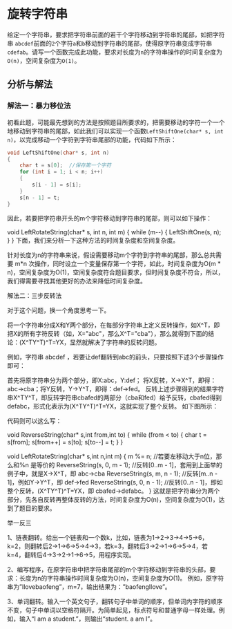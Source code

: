 # 旋转字符串

给定一个字符串，要求把字符串前面的若干个字符移动到字符串的尾部，如把字符串 `abcdef`前面的`2`个字符`a`和`b`移动到字符串的尾部，使得原字符串变成字符串`cdefab`。请写一个函数完成此功能，要求对长度为`n`的字符串操作的时间复杂度为`O(n)`，空间复杂度为`O(1)`。

## 分析与解法

### 解法一：暴力移位法

初看此题，可能最先想到的方法是按照题目所要求的，把需要移动的字符一个一个地移动到字符串的尾部，如此我们可以实现一个函数`LeftShiftOne(char* s, int n)`，以完成移动一个字符到字符串尾部的功能，代码如下所示：

```cpp
void LeftShiftOne(char* s, int n)
{
    char t = s[0];  //保存第一个字符
    for (int i = 1; i < n; i++)
    {
        s[i - 1] = s[i];
    }
    s[n - 1] = t;
}
```

因此，若要把字符串开头的m个字符移动到字符串的尾部，则可以如下操作：

void LeftRotateString(char* s, int n, int m)
{
    while (m--)
    {
        LeftShiftOne(s, n);
    }
}
下面，我们来分析一下这种方法的时间复杂度和空间复杂度。

针对长度为n的字符串来说，假设需要移动m个字符到字符串的尾部，那么总共需要 m*n 次操作，同时设立一个变量保存第一个字符，如此，时间复杂度为O(m * n)，空间复杂度为O(1)，空间复杂度符合题目要求，但时间复杂度不符合，所以，我们得需要寻找其他更好的办法来降低时间复杂度。

解法二：三步反转法

对于这个问题，换一个角度思考一下。

将一个字符串分成X和Y两个部分，在每部分字符串上定义反转操作，如X^T，即把X的所有字符反转（如，X="abc"，那么X^T="cba"），那么就得到下面的结论：(X^TY^T)^T=YX，显然就解决了字符串的反转问题。

例如，字符串 abcdef ，若要让def翻转到abc的前头，只要按照下述3个步骤操作即可：

首先将原字符串分为两个部分，即X:abc，Y:def；
将X反转，X->X^T，即得：abc->cba；将Y反转，Y->Y^T，即得：def->fed。
反转上述步骤得到的结果字符串X^TY^T，即反转字符串cbafed的两部分（cba和fed）给予反转，cbafed得到defabc，形式化表示为(X^TY^T)^T=YX，这就实现了整个反转。
如下图所示：

 

代码则可以这么写：

void ReverseString(char* s,int from,int to)
{
    while (from < to)
    {
        char t = s[from];
        s[from++] = s[to];
        s[to--] = t;
    }
}

void LeftRotateString(char* s,int n,int m)
{
    m %= n;               //若要左移动大于n位，那么和%n 是等价的
    ReverseString(s, 0, m - 1); //反转[0..m - 1]，套用到上面举的例子中，就是X->X^T，即 abc->cba
    ReverseString(s, m, n - 1); //反转[m..n - 1]，例如Y->Y^T，即 def->fed
    ReverseString(s, 0, n - 1); //反转[0..n - 1]，即如整个反转，(X^TY^T)^T=YX，即 cbafed->defabc。
}
这就是把字符串分为两个部分，先各自反转再整体反转的方法，时间复杂度为O(n)，空间复杂度为O(1)，达到了题目的要求。

举一反三

1、链表翻转。给出一个链表和一个数k，比如，链表为1→2→3→4→5→6，k=2，则翻转后2→1→6→5→4→3，若k=3，翻转后3→2→1→6→5→4，若k=4，翻转后4→3→2→1→6→5，用程序实现。

2、编写程序，在原字符串中把字符串尾部的m个字符移动到字符串的头部，要求：长度为n的字符串操作时间复杂度为O(n)，空间复杂度为O(1)。 例如，原字符串为”Ilovebaofeng”，m=7，输出结果为：”baofengIlove”。

3、单词翻转。输入一个英文句子，翻转句子中单词的顺序，但单词内字符的顺序不变，句子中单词以空格符隔开。为简单起见，标点符号和普通字母一样处理。例如，输入“I am a student.”，则输出“student. a am I”。